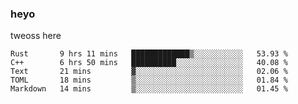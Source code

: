 ### heyo
tweoss here

<!--START_SECTION:waka-->

```text
Rust       9 hrs 11 mins   █████████████▒░░░░░░░░░░░   53.93 %
C++        6 hrs 50 mins   ██████████░░░░░░░░░░░░░░░   40.08 %
Text       21 mins         ▓░░░░░░░░░░░░░░░░░░░░░░░░   02.06 %
TOML       18 mins         ▒░░░░░░░░░░░░░░░░░░░░░░░░   01.84 %
Markdown   14 mins         ▒░░░░░░░░░░░░░░░░░░░░░░░░   01.45 %
```

<!--END_SECTION:waka-->

<!--
**Tweoss/tweoss** is a ✨ _special_ ✨ repository because its `README.md` (this file) appears on your GitHub profile.

Here are some ideas to get you started:

- 🔭 I’m currently working on ...
- 🌱 I’m currently learning ...
- 👯 I’m looking to collaborate on ...
- 🤔 I’m looking for help with ...
- 💬 Ask me about ...
- 📫 How to reach me: ...
- 😄 Pronouns: ...
- ⚡ Fun fact: ...
-->
